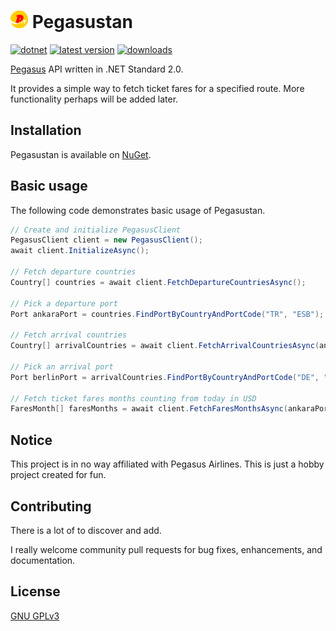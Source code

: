 # <img alt="Pegasustan" src="./Pegasustan/icon.png" width="28"/> Pegasustan
[![dotnet](https://img.shields.io/badge/-.NET%20Standard%202.0-5C2D91?style=for-the-badge)](https://dotnet.microsoft.com/) [![latest version](https://img.shields.io/nuget/v/Pegasustan?style=for-the-badge)](https://www.nuget.org/packages/Pegasustan) [![downloads](https://img.shields.io/nuget/dt/Pegasustan?style=for-the-badge)](https://www.nuget.org/packages/Pegasustan)

[Pegasus](https://www.flypgs.com/) API written in .NET Standard 2.0.

It provides a simple way to fetch ticket fares for a specified route. More functionality perhaps will be added later.

## Installation
Pegasustan is available on [NuGet](https://www.nuget.org/packages/Pegasustan).

## Basic usage
The following code demonstrates basic usage of Pegasustan.

```csharp
// Create and initialize PegasusClient
PegasusClient client = new PegasusClient();
await client.InitializeAsync();

// Fetch departure countries
Country[] countries = await client.FetchDepartureCountriesAsync();

// Pick a departure port
Port ankaraPort = countries.FindPortByCountryAndPortCode("TR", "ESB");

// Fetch arrival countries
Country[] arrivalCountries = await client.FetchArrivalCountriesAsync(ankaraPort);

// Pick an arrival port
Port berlinPort = arrivalCountries.FindPortByCountryAndPortCode("DE", "BER");

// Fetch ticket fares months counting from today in USD
FaresMonth[] faresMonths = await client.FetchFaresMonthsAsync(ankaraPort, berlinPort, DateTime.Today, Currency.Dollar);
```

## Notice
This project is in no way affiliated with Pegasus Airlines. This is just a hobby project created for fun.

## Contributing
There is a lot of to discover and add.

I really welcome community pull requests for bug fixes, enhancements, and documentation.

## License
[GNU GPLv3](LICENSE.txt)
